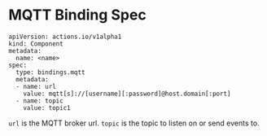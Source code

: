 # MQTT Binding Spec

```
apiVersion: actions.io/v1alpha1
kind: Component
metadata:
  name: <name>
spec:
  type: bindings.mqtt
  metadata:
  - name: url
    value: mqtt[s]://[username][:password]@host.domain[:port]
  - name: topic
    value: topic1
```

`url` is the MQTT broker url.
`topic` is the topic to listen on or send events to.
